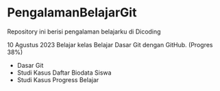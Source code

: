 # PengalamanBelajarGit
Repository ini berisi pengalaman belajarku di Dicoding

10 Agustus 2023
Belajar kelas Belajar Dasar Git dengan GitHub. (Progres 38%)
* Dasar Git
* Studi Kasus Daftar Biodata Siswa
* Studi Kasus Progress Belajar
